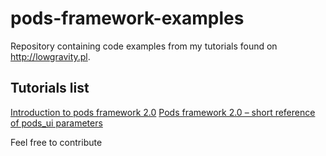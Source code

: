 pods-framework-examples
=======================

Repository containing code examples from my tutorials found on http://lowgravity.pl. 


## Tutorials list ##
[Introduction to pods framework 2.0](http://lowgravity.pl/blog/introduction-to-podscms-2-x-action-hooks-part-1/ "Introduction to Podsframework at LowGravity.pl")
[Pods framework 2.0 – short reference of pods_ui parameters](http://lowgravity.pl/blog/introduction-to-podscms-2-0-part-2-pods_ui-parameters/ "pods_ui() parameters at LowGravity.pl")



Feel free to contribute
